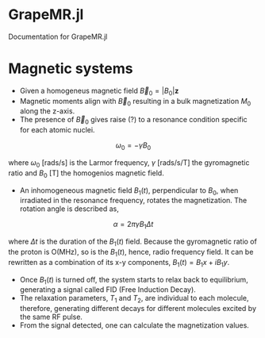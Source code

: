 # GrapeMR.jl

Documentation for GrapeMR.jl
# Magnetic systems 
- Given a homogeneus magnetic field $\vec{B}_0 = |B_0|\textbf{z}$ 
- Magnetic moments align with $\vec{B}_0$ resulting in a bulk magnetization $M_0$ along the z-axis.
- The presence of $\vec{B}_0$ gives raise (?) to a resonance condition specific for each atomic nuclei.
```math
\omega_0 = -\gamma B_0
```
where $\omega_0$ [rads/s] is the Larmor frequency, $\gamma$ [rads/s/T]  the gyromagnetic ratio and $B_0$ [T] the homogenios magnetic field. 
- An inhomogeneous magnetic field $B_1(t)$, perpendicular to $B_0$, when irradiated in the resonance frequency, rotates the magnetization. The rotation angle is described as, 
```math
\alpha = 2 \pi \gamma B_1 \Delta t
```
where $\Delta t$ is the duration of the $B_1(t)$ field. Because the gyromagnetic ratio of the proton is O(MHz), so is the $B_1(t)$, hence, radio frequency field. It can be rewritten as a combination of its x-y components, $B_1(t) = B_1x + i B_1y$. 
- Once $B_1(t)$ is turned off, the system starts to relax back to equilibrium, generating a signal called FID (Free Induction Decay).
- The relaxation parameters, $T_1$ and $T_2$, are individual to each molecule, therefore, generating different decays for different molecules excited by the same RF pulse.
- From the signal detected, one can calculate the magnetization values.

<!-- 
# Optimal Control
## Description of System Dynamics
The dynamics of a system can be mathematically described by the following system of equations:
```math
\begin{cases}
    \dot{\vec{x}}(t) = \vec{f}(x(t)) \\
    x(0) = x_0 (t > 0)
\end{cases}
```
Here, $\vec{f}$ represents all of the forces acting on the system. In a control dynamics, a function $u(t)$, called the control function, is introduced to allow for manipulation of the system. The system dynamics can now be written as:
```math
\begin{cases}
    \dot{\vec{x}}(t) = \vec{f}(x(t), u(t)) \\
    x(0) = x_0 (t > 0). 
\end{cases}
```
The goal in this type of system is to find the "best set" of controls. To achieve this, a reward function $C$ is introduced. If $u^*(t)$ is the optimal control, then for all $u(t)$, the reward function satisfies:
```math
C(u^*) ≥ C(u).
```

## Optimal Control in NMR
In Nuclear Magnetic Resonance (NMR), a controled dynamics can be achieved by designing the RF pulses as the controls. Hence, the magnetization dynamics would be proportional to,
```math
\dot{M}(t) = f(M_0, T_1, T_2, B_1(t), M(t))
```

More specifically, the dynamics are governed by the Bloch Equations, which can be expressed as follows:
```math
\begin{bmatrix}
    \dot{M_x} \\ \dot{M_y} \\ \dot{M_z}
\end{bmatrix} = 
\begin{bmatrix}
    -1/T_2 & \Delta B_0 & -B1_y \\
    -\Delta B_0 & -1/T_2 & B1_x \\
    B1_y & -B1_x & 1/T_1
\end{bmatrix}
\begin{bmatrix}
    M_x \\ M_y \\ M_z
\end{bmatrix} + 
\begin{bmatrix}
    0 \\ 0 \\ M_0/T_1
\end{bmatrix}
```

where the dynamics of the magnetization is described by the vector $\vec{M} = (M_x, M_y, M_z)$. 

## Cost Function
Defining a cost function is essencial in this processes since it is based on it that the system will be optimized. In the case of contrast saturation, given two samples $a$ and $b$, the goal is to supress one signal while maximizing the other. This can be achieved using the following cost function:
```math
C^{(a>b)} = ||\vec{M}^{(b)}(t_f)|| - (M_z^{(a)}(t_f))^2
```
This cost function yields the best value of $-1$ when the signal of sample $a$ is zero and the signal of sample $b$ is maximum.

## GRAPE Algorithm 
The basic algorithm for optimization is Gradient Ascent, which can be described using the following steps:
1. Choose an initial control field (can be an arbitrary smart guess);
2. Compute the cost function $C(u)$;
3. Compute the gradient $\frac{\delta C}{\delta u}$;
4. Update the current control field using the formula: $\vec{\omega}^{(n + 1)} = \vec{\omega}^{(n)} - \gamma \frac{\delta C}{\delta u}$;
5. Repeat 2-4 until convergence.

While this is the simplest way to apply the gradient ascent algorithm, a more precise approach involves using forward and backward propagation to update the control field. This approach will be discussed in the following section.
 -->
